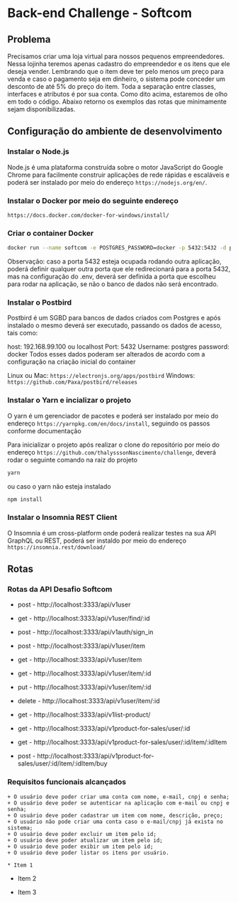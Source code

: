 # Back-end Challenge - Softcom

## Problema

Precisamos criar uma loja virtual para nossos pequenos empreendedores. Nessa lojinha teremos apenas cadastro do empreendedor e os itens que ele deseja vender. Lembrando que o item deve ter pelo menos um preço para venda e caso o pagamento seja em dinheiro, o sistema pode conceder um desconto de até 5% do preço do item.
Toda a separação entre classes, interfaces e atributos é por sua conta. Como dito acima, estaremos de olho em todo o código.
Abaixo retorno os exemplos das rotas que minimamente sejam disponibilizadas.

## Configuração do ambiente de desenvolvimento

### Instalar o Node.js

Node.js é uma plataforma construída sobre o motor JavaScript do Google Chrome para facilmente construir aplicações de rede rápidas e escaláveis e poderá ser instalado por meio do endereço `https://nodejs.org/en/`.

### Instalar o Docker por meio do seguinte endereço

`https://docs.docker.com/docker-for-windows/install/`

### Criar o container Docker

```bash
docker run --name softcom -e POSTGRES_PASSWORD=docker -p 5432:5432 -d postgres:11
```

Observação: caso a porta 5432 esteja ocupada rodando outra aplicação, poderá definir qualquer outra porta que ele redirecionará para a porta 5432, mas na configuração do .env, deverá ser definida a porta que escolheu para rodar na aplicação, se não o banco de dados não será encontrado.

### Instalar o Postbird

Postbird é um SGBD para bancos de dados criados com Postgres e após instalado o mesmo deverá ser executado, passando os dados de acesso, tais como:

host: 192.168.99.100 ou localhost
Port: 5432
Username: postgres
password:  docker
Todos esses dados poderam ser alterados de acordo com a configuração na criação inicial do container

Linux ou Mac: `https://electronjs.org/apps/postbird`
Windows: `https://github.com/Paxa/postbird/releases`

### Instalar o Yarn e incializar o projeto

O yarn é um gerenciador de pacotes e poderá ser instalado por meio do endereço
`https://yarnpkg.com/en/docs/install`, seguindo os passos conforme documentação

Para inicializar o projeto após realizar o clone do repositório por meio do endereço
`https://github.com/thalysssonNascimento/challenge`, deverá rodar o seguinte comando
na raiz do projeto

```bash
yarn
```

ou caso o yarn não esteja instalado

```bash
npm install
```

### Instalar o Insomnia REST Client

O Insomnia é um cross-platform onde poderá realizar testes na sua API GraphQL ou REST, poderá ser instaldo
por meio do endereço `https://insomnia.rest/download/`

## Rotas

### Rotas da API Desafio Softcom

 * post - http://localhost:3333/api/v1user
 * get -  http://localhost:3333/api/v1user/find/:id
 * post - http://localhost:3333/api/v1auth/sign_in

 * post -   http://localhost:3333/api/v1user/item
 * get -    http://localhost:3333/api/v1user/item
 * get -    http://localhost:3333/api/v1user/item/:id
 * put -    http://localhost:3333/api/v1user/item/:id
 * delete - http://localhost:3333/api/v1user/item/:id

 * get -  http://localhost:3333/api/v1list-product/
 * get -  http://localhost:3333/api/v1product-for-sales/user/:id
 * get -  http://localhost:3333/api/v1product-for-sales/user/:id/item/:idItem
 * post - http://localhost:3333/api/v1product-for-sales/user/:id/item/:idItem/buy

### Requisitos funcionais alcançados

    + O usuário deve poder criar uma conta com nome, e-mail, cnpj e senha;
    + O usuário deve poder se autenticar na aplicação com e-mail ou cnpj e senha;
    + O usuário deve poder cadastrar um item com nome, descrição, preço;
    + O usuário não pode criar uma conta caso o e-mail/cnpj já exista no sistema;
    + O usuário deve poder excluir um item pelo id;
    + O usuário deve poder atualizar um item pelo id;
    + O usuário deve poder exibir um item pelo id;
    + O usuário deve poder listar os itens por usuário.
    
    * Item 1
    
+ Item 2

- Item 3

